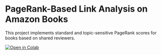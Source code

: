 # PageRank-Based Link Analysis on Amazon Books

This project implements standard and topic-sensitive PageRank scores for books based on shared reviewers.

[![Open in Colab](https://colab.research.google.com/assets/colab-badge.svg)](https://colab.research.google.com/drive/1ZJz320fAaQRLq6Q5ACrmM8UWxd0eu6L-?usp=sharing)
